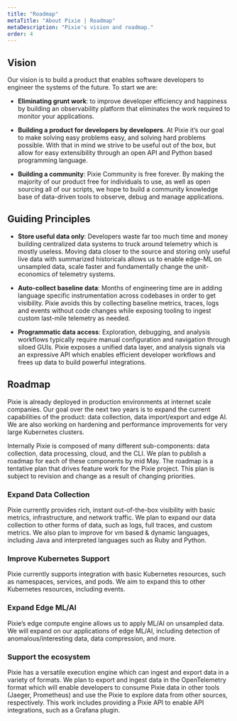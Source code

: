 ```yaml
---
title: "Roadmap"
metaTitle: "About Pixie | Roadmap"
metaDescription: "Pixie's vision and roadmap."
order: 4
---
```


## Vision

Our vision is to build a product that enables software developers to engineer the systems of the future. To start we are:

- **Eliminating grunt work**: to improve developer efficiency and happiness by building an observability platform that eliminates the work required to monitor your applications. 

- **Building a product for developers by developers**. At Pixie it’s our goal to make solving easy problems easy, and solving hard problems possible. With that in mind we strive to be useful out of the box, but allow for easy extensibility through an open API and Python based programming language.

- **Building a community**: Pixie Community is free forever. By making the majority of our product free for individuals to use, as well as open sourcing all of our scripts, we hope to build a community knowledge base of data-driven tools to observe, debug and manage applications. 


## Guiding Principles

- **Store useful data only**: Developers waste far too much time and money building centralized data systems to truck around telemetry which is mostly useless. Moving data closer to the source and storing only useful live data with summarized historicals allows us to enable edge-ML on unsampled data, scale faster and fundamentally change the unit-economics of telemetry systems.

- **Auto-collect baseline data**: Months of engineering time are in adding language specific instrumentation across codebases in order to get visibility. Pixie avoids this by collecting baseline metrics, traces, logs and events without code changes while exposing tooling to ingest custom last-mile telemetry as needed.

- **Programmatic data access**: Exploration, debugging, and analysis workflows typically require manual configuration and navigation through siloed GUIs. Pixie exposes a unified data layer, and analysis signals via an expressive API which enables efficient developer workflows and frees up data to build powerful integrations.


## Roadmap
Pixie is already deployed in production environments at internet scale companies. Our goal over the next two years is to expand the current capabilities of the product: data collection, data import/export and edge AI. We are also working on hardening and performance improvements for very large Kubernetes clusters. 

Internally Pixie is composed of many different sub-components: data collection, data processing, cloud, and the CLI. We plan to publish a roadmap for each of these components by mid May. The roadmap is a tentative plan that drives feature work for the Pixie project. This plan is subject to revision and change as a result of changing priorities. 

### Expand Data Collection
Pixie currently provides rich, instant out-of-the-box visibility with basic metrics, infrastructure, and network traffic. We plan to expand our data collection to other forms of data, such as logs, full traces, and custom metrics. We also plan to improve for vm based & dynamic languages, including Java and interpreted languages such as Ruby and Python.

### Improve Kubernetes Support
Pixie currently supports integration with basic Kubernetes resources, such as namespaces, services, and pods. We aim to expand this to other Kubernetes resources, including events. 

### Expand Edge ML/AI
Pixie’s edge compute engine allows us to apply ML/AI on unsampled data. We will expand on our applications of edge ML/AI, including detection of anomalous/interesting data, data compression, and more. 

### Support the ecosystem
Pixie has a versatile execution engine which can ingest and export data in a variety of formats. We plan to export and ingest data in the OpenTelemetry format which will enable developers to consume Pixie data in other tools (Jaeger, Prometheus) and use the Pixie to explore data from other sources, respectively. This work includes providing a Pixie API to enable API integrations, such as a Grafana plugin.

